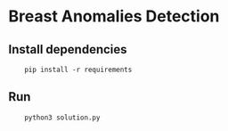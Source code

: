 # Breast Anomalies Detection

## Install dependencies

```
    pip install -r requirements
```

## Run

```
    python3 solution.py
```

